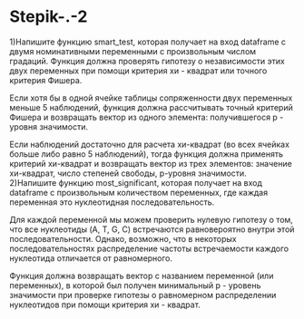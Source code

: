 # Stepik-.-2
1)Напишите функцию smart_test, которая получает на вход dataframe с двумя номинативными переменными с произвольным числом градаций. Функция должна проверять гипотезу о независимости этих двух переменных при помощи критерия хи - квадрат или точного критерия Фишера.

Если хотя бы в одной ячейке таблицы сопряженности двух переменных меньше 5 наблюдений, функция должна рассчитывать точный критерий Фишера и возвращать вектор из одного элемента: получившегося p - уровня значимости.

Если наблюдений достаточно для расчета хи-квадрат (во всех ячейках больше либо равно 5 наблюдений), тогда функция должна применять критерий хи-квадрат и возвращать вектор из трех элементов: значение хи-квадрат, число степеней свободы,  p-уровня значимости.
2)Напишите функцию most_significant, которая получает на вход dataframe с произвольным количеством переменных, где каждая переменная это нуклеотидная последовательность. 
 
Для каждой переменной мы можем проверить нулевую гипотезу о том, что все нуклеотиды (A, T, G, C) встречаются равновероятно внутри этой последовательности. Однако, возможно, что в некоторых последовательностях распределение частоты встречаемости каждого нуклеотида отличается от равномерного.

Функция должна возвращать вектор с ﻿названием переменной (или переменных), в которой был получен минимальный p - уровень значимости при проверке гипотезы о равномерном распределении нуклеотидов при помощи критерия хи - квадрат. 
